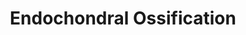 ---
annotations:
- id: PW:0000004
  parent: regulatory pathway
  type: Pathway Ontology
  value: regulatory pathway
authors:
- MaintBot
- AlexanderPico
- Egonw
- Susan
- L Dupuis
description: ''
last-edited: 2020-03-18
organisms:
- Gallus gallus
redirect_from:
- /index.php/Pathway:WP828
- /instance/WP828
revision: null
schema-jsonld:
- '@context': https://schema.org/
  '@id': https://wikipathways.github.io/pathways/WP828.html
  '@type': Dataset
  creator:
    '@type': Organization
    name: WikiPathways
  description: ''
  keywords:
  - ACAN
  - ADAMTS1
  - ADAMTS4
  - ADAMTS5
  - AKT1
  - ALPL
  - BMP6
  - BMP7
  - BMPR1A
  - Bapx1
  - CAB39
  - CALM1
  - CDKN1C
  - CHST11
  - COL10A1
  - COL2A1
  - CTSL2
  - Carminerin
  - DDR2
  - ENPP1
  - FGF18
  - FGF2
  - FGFR1
  - FGFR3
  - FRZB
  - GHR
  - GLI3
  - Growth hormone
  - HDAC4
  - HMGCS1
  - IFT88
  - IGF1
  - IGF1R
  - IGF2
  - IHH
  - KIF3A
  - MEF2C
  - MGP
  - MMP13
  - MMP9
  - Osteopontin
  - Oxygen
  - PKA
  - PLAT
  - PLAU
  - PTCH1
  - PTH
  - PTH1R
  - PTHLH
  - RCJMB04_17i9
  - RUNX2
  - RUNX3
  - SCIN
  - SERPINH1
  - SLC38A2
  - SOX5
  - SOX6
  - SOX9
  - STAT5B
  - TGFB1
  - TGFB2
  - TGFBI
  - THRA
  - TIMP3
  - TNAP
  - Thyroid hormone
  - Triiodothyronine
  - VEGFA
  - cAMP
  license: CC0
  name: Endochondral Ossification
seo: CreativeWork
title: Endochondral Ossification
wpid: WP828
---